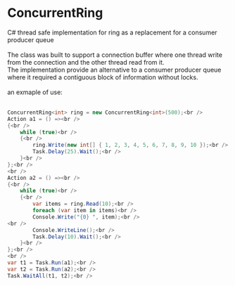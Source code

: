 # ConcurrentRing <br />
C# thread safe implementation for ring as a replacement for a consumer producer queue <br />
<br />
The class was built to support a connection buffer where one thread write from the connection and the other thread read from it. <br />
The implementation provide an alternative to a consumer producer queue where it required a contiguous block of information without locks. <br /><br />
an exmaple of use:<br />
<br />
```C#
ConcurrentRing<int> ring = new ConcurrentRing<int>(500);<br />
Action a1 = () =><br />
{<br />
    while (true)<br />
    {<br />
        ring.Write(new int[] { 1, 2, 3, 4, 5, 6, 7, 8, 9, 10 });<br />
        Task.Delay(25).Wait();<br />
    }<br />
};<br />
<br />
Action a2 = () =><br />
{<br />
    while (true)<br />
    {<br />
        var items = ring.Read(10);<br />
        foreach (var item in items)<br />
        Console.Write("{0} ", item);<br />
<br />
        Console.WriteLine();<br />
        Task.Delay(10).Wait();<br />
    }<br />
};<br />
<br />
var t1 = Task.Run(a1);<br />
var t2 = Task.Run(a2);<br />
Task.WaitAll(t1, t2);<br />
```
